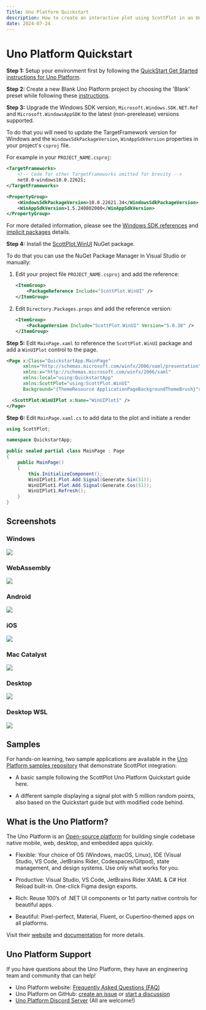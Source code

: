```yaml
---
Title: Uno Platform Quickstart
description: How to create an interactive plot using ScottPlot in an Uno Platform application
date: 2024-07-24
---
```


# Uno Platform Quickstart

**Step 1:** Setup your environment first by following the [QuickStart Get Started instructions for Uno Platform](https://aka.platform.uno/get-started).

**Step 2:** Create a new Blank Uno Platform project by choosing the 'Blank' preset while following these [instructions](https://aka.platform.uno/vs-create-an-app).

**Step 3:** Upgrade the Windows SDK version, `Microsoft.Windows.SDK.NET.Ref` and `Microsoft.WindowsAppSDK` to the latest (non-prerelease) versions supported.

To do that you will need to update the TargetFramework version for Windows and the `WindowsSdkPackageVersion`, `WinAppSdkVersion` properties in your project's `csproj` file.

For example in your `PROJECT_NAME.csproj`:

```xml
<TargetFrameworks>
    <!-- Code for other TargetFrameworks omitted for brevity -->
    net8.0-windows10.0.22621;
</TargetFrameworks>
```

```xml
<PropertyGroup>
    <WindowsSdkPackageVersion>10.0.22621.34</WindowsSdkPackageVersion>
    <WinAppSdkVersion>1.5.240802000</WinAppSdkVersion>
</PropertyGroup>
```

For more detailed information, please see the [Windows SDK references](https://aka.platform.uno/adjusting-windows-sdk-references) and [implicit packages](https://aka.platform.uno/using-uno-sdk#implicit-packages) details.

**Step 4:** Install the [ScottPlot.WinUI](https://www.nuget.org/packages/ScottPlot.WinUI/) NuGet package.

To do that you can use the NuGet Package Manager in Visual Studio or manually:

1. Edit your project file `PROJECT_NAME.csproj` and add the reference:

    ```xml
    <ItemGroup>
        <PackageReference Include="ScottPlot.WinUI" />
    </ItemGroup>
    ```

2. Edit `Directory.Packages.props` and add the reference version:

    ```xml
    <ItemGroup>
        <PackageVersion Include="ScottPlot.WinUI" Version="5.0.38" />
    </ItemGroup>
    ```

**Step 5:** Edit `MainPage.xaml` to reference the `ScottPlot.WinUI` package and add a `WinUIPlot` control to the page.

```xml
<Page x:Class="QuickstartApp.MainPage"
      xmlns="http://schemas.microsoft.com/winfx/2006/xaml/presentation"
      xmlns:x="http://schemas.microsoft.com/winfx/2006/xaml"
      xmlns:local="using:QuickstartApp"
      xmlns:ScottPlot="using:ScottPlot.WinUI"
      Background="{ThemeResource ApplicationPageBackgroundThemeBrush}">

  <ScottPlot:WinUIPlot x:Name="WinUIPlot1" />
</Page>
```

**Step 6:** Edit `MainPage.xaml.cs` to add data to the plot and initiate a render

```cs
using ScottPlot;

namespace QuickstartApp;

public sealed partial class MainPage : Page
{
    public MainPage()
    {
        this.InitializeComponent();
        WinUIPlot1.Plot.Add.Signal(Generate.Sin(51));
        WinUIPlot1.Plot.Add.Signal(Generate.Cos(51));
        WinUIPlot1.Refresh();
    }
}
```

## Screenshots

<div class="container">
    <div class="row">
        <div class="col-lg-6">
            <h3>Windows</h3>
            <a href="/images/quickstart/scottplot-winui-quickstart.png" target="_blank" alt="ScottPlot - Uno Platform Quickstart - Windows"><img src="/images/quickstart/scottplot-winui-quickstart.png"></a>
        </div>
        <div class="col-lg-6">
            <h3>WebAssembly</h3>
            <a href="/images/quickstart/unoplatform-quickstart-webassembly.png" target="_blank" alt="ScottPlot - Uno Platform Quickstart - Android"><img src="/images/quickstart/unoplatform-quickstart-webassembly.png"></a>
        </div>
        <div class="col-lg-6">
            <h3>Android</h3>
            <a href="/images/quickstart/unoplatform-quickstart-android.png" target="_blank" alt="ScottPlot - Uno Platform Quickstart - Android"><img src="/images/quickstart/unoplatform-quickstart-android.png"></a>
        </div>
        <div class="col-lg-6">
            <h3>iOS</h3>
            <a href="/images/quickstart/unoplatform-quickstart-iOS.png" target="_blank" alt="ScottPlot - Uno Platform Quickstart - iOS"><img src="/images/quickstart/unoplatform-quickstart-iOS.png"></a>
        </div>
        <div class="col-lg-6">
            <h3>Mac Catalyst</h3>
            <a href="/images/quickstart/unoplatform-quickstart-mac-catalyst.png" target="_blank" alt="ScottPlot - Uno Platform Quickstart - Mac Catalyst"><img src="/images/quickstart/unoplatform-quickstart-mac-catalyst.png"></a>
        </div>
        <div class="col-lg-6">
            <h3>Desktop</h3>
            <a href="/images/quickstart/unoplatform-quickstart-desktop.png" target="_blank" alt="ScottPlot - Uno Platform Quickstart - Desktop"><img src="/images/quickstart/unoplatform-quickstart-desktop.png"></a>
        </div>
        <div class="col-lg-6">
            <h3>Desktop WSL</h3>
            <a href="/images/quickstart/unoplatform-quickstart-desktop-wsl.png" target="_blank" alt="ScottPlot - Uno Platform Quickstart - WSL"><img src="/images/quickstart/unoplatform-quickstart-desktop-wsl.png"></a>
        </div>
    </div>
</div>

## Samples

For hands-on learning, two sample applications are available in the [Uno Platform samples repository](https://aka.platform.uno/scottplot-quickstart-sample) that demonstrate ScottPlot integration: 

- A basic sample following the ScottPlot Uno Platform Quickstart guide here.

- A different sample displaying a signal plot with 5 million random points, also based on the Quickstart guide but with modified code behind.

## What is the Uno Platform?

The Uno Platform is an [Open-source platform](https://github.com/unoplatform/uno) for building single codebase native mobile, web, desktop, and embedded apps quickly.

- Flexible: Your choice of OS (Windows, macOS, Linux), IDE (Visual Studio, VS Code, JetBrains Rider, Codespaces/Gitpod), state management, and design systems. Use only what works for you.

- Productive: Visual Studio, VS Code, JetBrains Rider XAML & C# Hot Reload built-in. One-click Figma design exports.

- Rich: Reuse 100’s of .NET UI components or 1st party native controls for beautiful apps.

- Beautiful: Pixel-perfect, Material, Fluent, or Cupertino-themed apps on all platforms.

Visit their [website](https://platform.uno/) and [documentation](https://aka.platform.uno/uno-docs-intro) for more details.

## Uno Platform Support
If you have questions about the Uno Platform, they have an engineering team and community that can help!
* Uno Platform website: [Frequently Asked Questions (FAQ)](https://aka.platform.uno/uno-faq)
* Uno Platform on GitHub: [create an issue](https://github.com/unoplatform/uno/issues) or [start a discussion](https://github.com/unoplatform/uno/discussions) 
* [Uno Platform Discord Server](https://discord.com/invite/XjsmQHdKfq) (All are welcome!)
